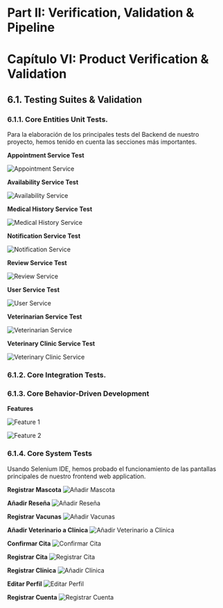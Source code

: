 # Part II: Verification, Validation & Pipeline

# Capítulo VI: Product Verification & Validation

## 6.1. Testing Suites & Validation
### 6.1.1. Core Entities Unit Tests.
Para la elaboración de los principales tests del Backend de nuestro proyecto, hemos tenido en cuenta las secciones más importantes.

**Appointment Service Test**

![Appointment Service](../assets/AppointmentService.png)

**Availability Service Test**

![Availability Service](../assets/AvailabilityService.png)

**Medical History Service Test**

![Medical History Service](../assets/MedicalHistoryService.png)

**Notification Service Test**

![Notification Service](../assets/NotificationService.png)

**Review Service Test**

![Review Service](../assets/ReviewService.png)

**User Service Test**

![User Service](../assets/UserServiceTest.png)

**Veterinarian Service Test**

![Veterinarian Service](../assets/AppointmentService.png)

**Veterinary Clinic Service Test**

![Veterinary Clinic Service](../assets/VeterinaryclinicServiceTest.png)

### 6.1.2. Core Integration Tests.
### 6.1.3. Core Behavior-Driven Development
**Features**

![Feature 1](../assets/bdt-1.png)

![Feature 2](../assets/bdt-2.png)

### 6.1.4. Core System Tests
Usando Selenium IDE, hemos probado el funcionamiento de las pantallas principales de nuestro frontend web application.

**Registrar Mascota**
![Añadir Mascota](../assets/cst-1.png)

**Añadir Reseña**
![Añadir Reseña](../assets/cst-2.png)

**Registrar Vacunas**
![Añadir Vacunas](../assets/cst-3.png)

**Añadir Veterinario a Clínica**
![Añadir Veterinario a Clínica](../assets/cst-4.png)

**Confirmar Cita**
![Confirmar Cita](../assets/cst-5.png)

**Registrar Cita**
![Registrar Cita](../assets/cst-6.png)

**Registrar Clínica**
![Añadir Clínica](../assets/cst-7.png)

**Editar Perfil**
![Editar Perfil](../assets/cst-8.png)

**Registrar Cuenta**
![Registrar Cuenta](../assets/cst-9.png)

